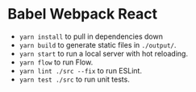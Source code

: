 # Babel Webpack React

* `yarn install` to pull in dependencies down
* `yarn build` to generate static files in `./output/`.
* `yarn start` to run a local server with hot reloading.
* `yarn flow` to run Flow.
* `yarn lint ./src --fix` to run ESLint.
* `yarn test ./src` to run unit tests.
